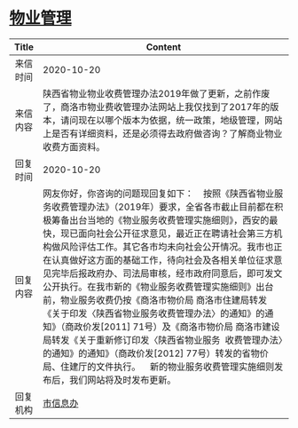 # <a href="http://www.shangluo.gov.cn/zmhd/ldxxxx.jsp?urltype=leadermail.LeaderMailContentUrl&wbtreeid=1112&leadermailid=6542">物业管理</a>
|Title|Content|
|:---:|---|
|来信时间|2020-10-20|
|来信内容|陕西省物业物业收费管理办法2019年做了更新，之前作废了，商洛市物业费收管理办法网站上我仅找到了2017年的版本，请问现在以哪个版本为依据，统一政策，地级管理，网站上是否有详细资料，还是必须得去政府做咨询？了解商业物业收费方面资料。|
|回复时间|2020-10-20|
|回复内容|网友你好，你咨询的问题现回复如下：    按照《陕西省物业服务收费管理办法》（2019年）要求，全省各市截止目前都在积极筹备出台当地的《物业服务收费管理实施细则》，西安的最快，现已面向社会公开征求意见，最近正在聘请社会第三方机构做风险评估工作。其它各市均未向社会公开情况。我市也正在认真做好这方面的基础工作，待向社会及各相关单位征求意见完毕后报政府办、司法局审核，经市政府同意后，即可发文公开执行。在我市新的《物业服务收费管理实施细则》出台前，物业服务收费仍按《商洛市物价局 商洛市住建局转发《关于印发〈陕西省物业服务收费管理办法〉的通知》的通知》（商政价发[2011] 71号）及《商洛市物价局 商洛市建设局转发《关于重新修订印发〈陕西省物业服务  收费管理办法〉的通知》的通知》（商政价发[2012] 77号）转发的省物价局、住建厅的文件执行。    新的物业服务收费管理实施细则发布后，我们网站将及时发布更新。|
|回复机构|<a href="../../categories/agencies/市信息办.md">市信息办</a>|
